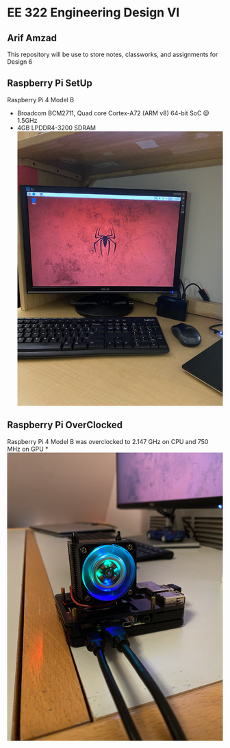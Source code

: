 # EE 322 Engineering Design VI 
## Arif Amzad
This repository will be use to store notes, classworks, and assignments for Design 6
## Raspberry Pi SetUp
Raspberry Pi 4 Model B
* Broadcom BCM2711, Quad core Cortex-A72 (ARM v8) 64-bit SoC @ 1.5GHz
* 4GB LPDDR4-3200 SDRAM 
![This is an image](https://github.com/Arif12467/Design-6-AIA/blob/8aa5a6083e1e36b28fdf838363fc5335308f5cd5/Photos/Setup.jpg)

## Raspberry Pi OverClocked
Raspberry Pi 4 Model B was overclocked to 2.147 GHz on CPU and 750 MHz on GPU
* 
![This is an image](https://github.com/Arif12467/Design-6-AIA/blob/7bbfb1856a393251f89d37b4cd4c12f487bf5c61/Photos/Overclocked.JPG)
